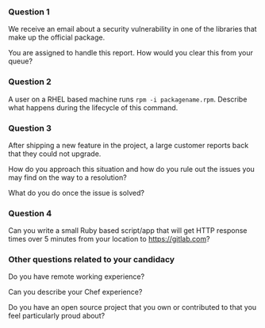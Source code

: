 ### Question 1

We receive an email about a security vulnerability in one of the libraries that make up the official package.

You are assigned to handle this report. How would you clear this from your queue?

### Question 2

A user on a RHEL based machine runs `rpm -i packagename.rpm`. Describe what happens during the lifecycle of this command.

### Question 3

After shipping a new feature in the project, a large customer reports back that they could not upgrade.

How do you approach this situation and how do you rule out the issues you may find on the way to a resolution?

What do you do once the issue is solved?

### Question 4

Can you write a small Ruby based script/app that will get HTTP response times over 5 minutes from your location to https://gitlab.com?

### Other questions related to your candidacy

Do you have remote working experience?

Can you describe your Chef experience?

Do you have an open source project that you own or contributed to that you feel particularly proud about?

